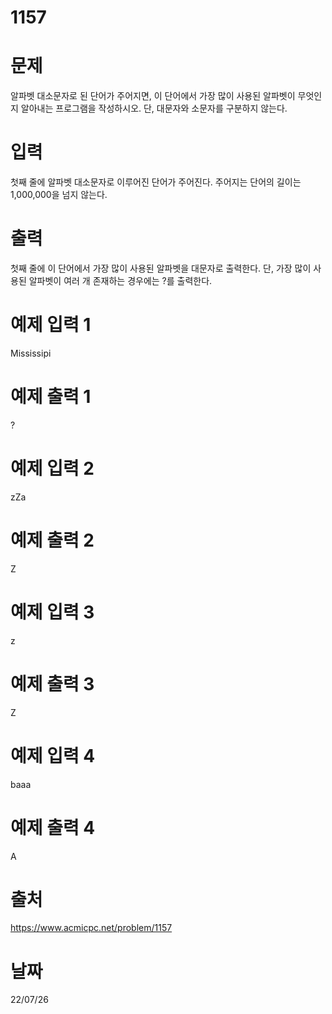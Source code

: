 # 1157

# 문제
알파벳 대소문자로 된 단어가 주어지면, 이 단어에서 가장 많이 사용된 알파벳이 무엇인지 알아내는 프로그램을 작성하시오. 단, 대문자와 소문자를 구분하지 않는다.

# 입력
첫째 줄에 알파벳 대소문자로 이루어진 단어가 주어진다. 주어지는 단어의 길이는 1,000,000을 넘지 않는다.

# 출력
첫째 줄에 이 단어에서 가장 많이 사용된 알파벳을 대문자로 출력한다. 단, 가장 많이 사용된 알파벳이 여러 개 존재하는 경우에는 ?를 출력한다.

# 예제 입력 1 
Mississipi

# 예제 출력 1 
?

# 예제 입력 2 
zZa

# 예제 출력 2 
Z

# 예제 입력 3 
z

# 예제 출력 3 
Z

# 예제 입력 4 
baaa

# 예제 출력 4 
A

# 출처
https://www.acmicpc.net/problem/1157

# 날짜
22/07/26
